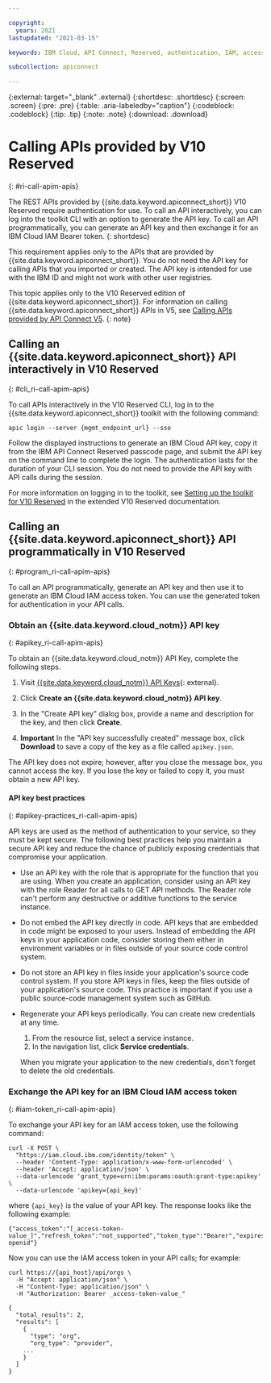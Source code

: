 ```yaml
---

copyright:
  years: 2021
lastupdated: "2021-03-15"

keywords: IBM Cloud, API Connect, Reserved, authentication, IAM, access management, API key, token service, CLI

subcollection: apiconnect

---
```


{:external: target="_blank" .external} 
{:shortdesc: .shortdesc}
{:screen: .screen}
{:pre: .pre}
{:table: .aria-labeledby="caption"}
{:codeblock: .codeblock}
{:tip: .tip}
{:note: .note}
{:download: .download}

# Calling APIs provided by V10 Reserved
{: #ri-call-apim-apis}

The REST APIs provided by {{site.data.keyword.apiconnect_short}} V10 Reserved require authentication for use. To call an API interactively, you can log into the toolkit CLI with an option to generate the API key. To call an API programmatically, you can generate an API key and then exchange it for an IBM Cloud IAM Bearer token. 
{: shortdesc}

This requirement applies only to the APIs that are provided by {{site.data.keyword.apiconnect_short}}. You do not need the API key for calling APIs that you imported or created. The API key is intended for use with the IBM ID and might not work with other user registries. 

This topic applies only to the V10 Reserved edition of {{site.data.keyword.apiconnect_short}}. For information on calling {{site.data.keyword.apiconnect_short}} APIs in V5, see [Calling APIs provided by API Connect V5](/docs/apiconnect?topic=apiconnect-call_apim_apis).
{: note}


## Calling an {{site.data.keyword.apiconnect_short}} API interactively in V10 Reserved
{: #cli_ri-call-apim-apis}

To call APIs interactively in the V10 Reserved CLI, log in to the {{site.data.keyword.apiconnect_short}} toolkit with the following command:

```
apic login --server {mgmt_endpoint_url} --sso
```

Follow the displayed instructions to generate an IBM Cloud API key, copy it from the IBM API Connect Reserved passcode page, and submit the API key on the command line to complete the login. The authentication lasts for the duration of your CLI session. You do not need to provide the API key with API calls during the session.

For more information on logging in to the toolkit, see [Setting up the toolkit for V10 Reserved](https://www.ibm.com/support/knowledgecenter/SSMNED_v10cloud/com.ibm.apic.toolkit.doc/ri_toolkit.html#ri_tk_login) in the extended V10 Reserved documentation.


## Calling an {{site.data.keyword.apiconnect_short}} API programmatically in V10 Reserved
{: #program_ri-call-apim-apis}

To call an API programmatically, generate an API key and then use it to generate an IBM Cloud IAM access token. You can use the generated token for authentication in your API calls.

### Obtain an {{site.data.keyword.cloud_notm}} API key
{: #apikey_ri-call-apim-apis}

To obtain an {{site.data.keyword.cloud_notm}} API Key, complete the following steps.

1. Visit [{{site.data.keyword.cloud_notm}} API Keys](https://cloud.ibm.com/iam/apikeys){: external}.

2. Click **Create an {{site.data.keyword.cloud_notm}} API key**.

3. In the "Create API key" dialog box, provide a name and description for the key, and then click **Create**.

4. **Important** In the "API key successfully created" message box, click **Download** to save a copy of the key as a file called `apikey.json`. 

The API key does not expire; however, after you close the message box, you cannot access the key. If you lose the key or failed to copy it, you must obtain a new API key.
 
#### API key best practices
{: #apikey-practices_ri-call-apim-apis}

API keys are used as the method of authentication to your service, so they must be kept secure. The following best practices help you maintain a secure API key and reduce the chance of publicly exposing credentials that compromise your application.

- Use an API key with the role that is appropriate for the function that you are using.
  When you create an application, consider using an API key with the role Reader for all calls to GET API methods. The Reader role can't perform any destructive or additive functions to the service instance.

- Do not embed the API key directly in code.
  API keys that are embedded in code might be exposed to your users. Instead of embedding the API keys in your application code, consider storing them either in environment variables or in files outside of your source code control system.

- Do not store an API key in files inside your application's source code control system.
  If you store API keys in files, keep the files outside of your application's source code. This practice is important if you use a public source-code management system such as GitHub.

- Regenerate your API keys periodically.
  You can create new credentials at any time.

  1. From the resource list, select a service instance.
  2. In the navigation list, click **Service credentials**.

  When you migrate your application to the new credentials, don't forget to delete the old credentials.

### Exchange the API key for an IBM Cloud IAM access token
{: #iam-token_ri-call-apim-apis}

To exchange your API key for an IAM access token, use the following command:

```
curl -X POST \
  "https://iam.cloud.ibm.com/identity/token" \
  --header 'Content-Type: application/x-www-form-urlencoded' \
  --header 'Accept: application/json' \
  --data-urlencode 'grant_type=urn:ibm:params:oauth:grant-type:apikey' \
  --data-urlencode 'apikey={api_key}'
```
  
where `{api_key}` is the value of your API key. The response looks like the following example:

```
{"access_token":"[_access-token-value_]","refresh_token":"not_supported","token_type":"Bearer","expires_in":3600,"expiration":1615370557,"scope":"ibm openid"}
```

Now you can use the IAM access token in your API calls; for example:

```
curl https://{api_host}/api/orgs \
  -H "Accept: application/json" \
  -H "Content-Type: application/json" \
  -H "Authorization: Bearer _access-token-value_"

{
  "total_results": 2,
  "results": [
    {
      "type": "org",
      "org_type": "provider",
    ...
    }
  ]
}
```